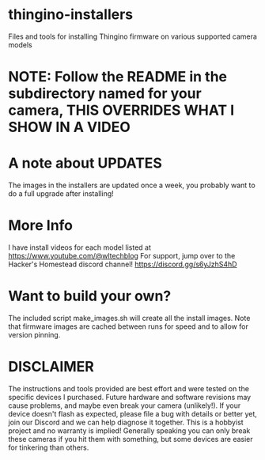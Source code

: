 # thingino-installers

Files and tools for installing Thingino firmware on various supported camera models

# NOTE: Follow the README in the subdirectory named for your camera, THIS OVERRIDES WHAT I SHOW IN A VIDEO

# A note about UPDATES

The images in the installers are updated once a week, you probably want to do a full upgrade after installing!

# More Info

I have install videos for each model listed at https://www.youtube.com/@wltechblog
For support, jump over to the Hacker's Homestead discord channel! https://discord.gg/s6yJzhS4hD

# Want to build your own?

The included script make_images.sh will create all the install images. Note that firmware images are cached between runs for speed and to 
allow for version pinning.

# DISCLAIMER

The instructions and tools provided are best effort and were tested on the specific devices I purchased. Future hardware
and software revisions may cause problems, and maybe even break your camera (unlikely!). If your device doesn't flash as expected,
please file a bug with details or better yet, join our Discord and we can help diagnose it together. This is a hobbyist project
and no warranty is implied! Generally speaking you can only break these cameras if you hit them with something, but some devices
are easier for tinkering than others.
